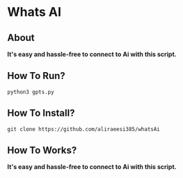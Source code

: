 # __Whats AI__
## __About__
**It's easy and hassle-free to connect to Ai with this script.**

## __How To Run?__
```
python3 gpts.py
```

## __How To Install?__
```
git clone https://github.com/aliraeesi385/whatsAi
```

## __How To Works?__
**It's easy and hassle-free to connect to Ai with this script.**